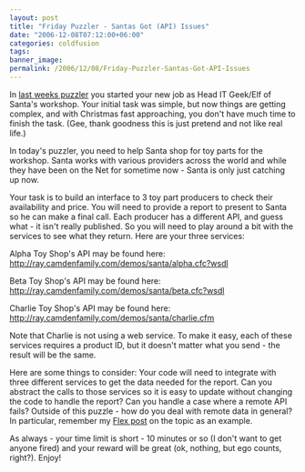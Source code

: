 ```yaml
---
layout: post
title: "Friday Puzzler - Santas Got (API) Issues"
date: "2006-12-08T07:12:00+06:00"
categories: coldfusion 
tags: 
banner_image: 
permalink: /2006/12/08/Friday-Puzzler-Santas-Got-API-Issues
---
```


In <a href="http://ray.camdenfamily.com/index.cfm/2006/12/1/Friday-Puzzle--Welcome-to-Santas-IT-Department">last weeks puzzler</a> you started your new job as Head IT Geek/Elf of Santa's workshop. Your initial task was simple, but now things are getting complex, and with Christmas fast approaching, you don't have much time to finish the task. (Gee, thank goodness this is just pretend and not like real life.) 

In today's puzzler, you need to help Santa shop for toy parts for the workshop. Santa works with various providers across the world and while they have been on the Net for sometime now - Santa is only just catching up now. 

Your task is to build an interface to 3 toy part producers to check their availability and price. You will need to provide a report to present to Santa so he can make a final call. Each producer has a different API, and guess what - it isn't really published. So you will need to play around a bit with the services to see what they return. Here are your three services:

Alpha Toy Shop's API may be found here: <a href="http://ray.camdenfamily.com/demos/santa/alpha.cfc?wsdl">http://ray.camdenfamily.com/demos/santa/alpha.cfc?wsdl</a>

Beta Toy Shop's API may be found here: <a href="http://ray.camdenfamily.com/demos/santa/beta.cfc?wsdl">http://ray.camdenfamily.com/demos/santa/beta.cfc?wsdl</a>

Charlie Toy Shop's API may be found here: <a href="http://ray.camdenfamily.com/demos/santa/charlie.cfm">http://ray.camdenfamily.com/demos/santa/charlie.cfm</a>

Note that Charlie is not using a web service. To make it easy, each of these services requires a product ID, but it doesn't matter what you send - the result will be the same. 

Here are some things to consider: Your code will need to integrate with three different services to get the data needed for the report. Can you abstract the calls to those services so it is easy to update without changing the code to handle the report? Can you handle a case where a remote API fails? Outside of this puzzle - how do you deal with remote data in general? In particular, remember my <a href="http://ray.camdenfamily.com/index.cfm/2006/12/4/Handling-remote-errors-in-Flex-2">Flex post</a> on the topic as an example.

As always - your time limit is short - 10 minutes or so (I don't want to get anyone fired) and your reward will be great (ok, nothing, but ego counts, right?). Enjoy!